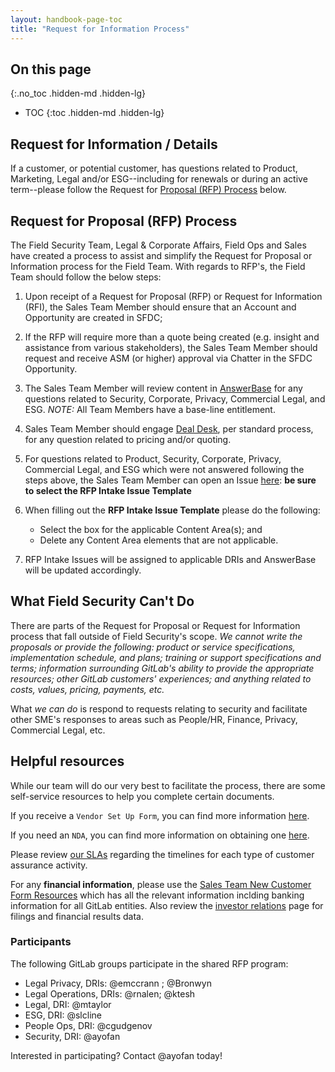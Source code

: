 ```yaml
---
layout: handbook-page-toc
title: "Request for Information Process"
---
```


## On this page
{:.no_toc .hidden-md .hidden-lg}
 
- TOC
{:toc .hidden-md .hidden-lg}

## Request for Information / Details

If a customer, or potential customer, has questions related to Product, Marketing, Legal and/or ESG--including for renewals or during an active term--please follow the Request for [Proposal (RFP) Process](#request-for-proposal-rfp-process) below.

## Request for Proposal (RFP) Process

The Field Security Team, Legal & Corporate Affairs, Field Ops and Sales have created a process to assist and simplify the Request for Proposal or Information process for the Field Team. With regards to RFP's, the Field Team should follow the below steps:

1. Upon receipt of a Request for Proposal (RFP) or Request for Information (RFI), the Sales Team Member should ensure that an Account and Opportunity are created in SFDC;
1. If the RFP will require more than a quote being created (e.g. insight and assistance from various stakeholders), the Sales Team Member should request and receive ASM (or higher) approval via Chatter in the SFDC Opportunity. 
1. The Sales Team Member will review content in [AnswerBase](https://app.vendorpedia.com/vendor-portal/libraries) for any questions related to Security, Corporate, Privacy, Commercial Legal, and ESG. _NOTE:_ All Team Members have a base-line entitlement.
1. Sales Team Member should engage [Deal Desk](https://about.gitlab.com/handbook/sales/field-operations/sales-operations/deal-desk/#communicating-with-the-deal-desk-team), per standard process, for any question related to pricing and/or quoting. 
1. For questions related to Product, Security, Corporate, Privacy, Commercial Legal, and ESG which were not answered following the steps above, the Sales Team Member can open an Issue [here](https://gitlab.com/gitlab-com/legal-and-compliance/-/issues/new?issuable_template=RFP_Intake%20Form): **be sure to select the RFP Intake Issue Template**
1. When filling out the **RFP Intake Issue Template** please do the following:

    - Select the box for the applicable Content Area(s); and
    - Delete any Content Area elements that are not applicable. 

1. RFP Intake Issues will be assigned to applicable DRIs and AnswerBase will be updated accordingly. 


## What Field Security Can't Do

There are parts of the Request for Proposal or Request for Information process that fall outside of Field Security's scope. _We cannot write the proposals or provide the following: product or service specifications, implementation schedule, and plans; training or support specifications and terms; information surrounding GitLab's ability to provide the appropriate resources; other GitLab customers' experiences; and anything related to costs, values, pricing, payments, etc._

What _we can do_ is respond to requests relating to security and facilitate other SME's responses to areas such as People/HR, Finance, Privacy, Commercial Legal, etc. 


## Helpful resources

While our team will do our very best to facilitate the process, there are some self-service resources to help you complete certain documents. 

If you receive a `Vendor Set Up Form`, you can find more information [here](https://about.gitlab.com/handbook/sales/field-operations/order-processing/#how-to-process-customer-requested-vendor-setup-forms).

If you need an `NDA`, you can find more information on obtaining one [here](https://about.gitlab.com/handbook/legal/NDA/). 

Please review [our SLAs](/handbook/security/security-assurance/field-security/customer-security-assessment-process.html#service-level-agreements) regarding the timelines for each type of customer assurance activity.

For any **financial information**, please use the [Sales Team New Customer Form Resources](https://gitlab.com/gitlab-com/Finance-Division/finance/-/wikis/Sales%20Team%20New%20Customer%20Form%20Resources) which has all the relevant information inclding banking information for all GitLab entities. Also review the [investor relations](https://ir.gitlab.com/) page for filings and financial results data.


### Participants
The following GitLab groups participate in the shared RFP program:

- Legal Privacy, DRIs: @emccrann ; @Bronwyn  
- Legal Operations, DRIs: @rnalen; @ktesh
- Legal, DRI: @mtaylor
- ESG, DRI: @slcline 
- People Ops, DRI: @cgudgenov
- Security, DRI: @ayofan

Interested in participating? Contact @ayofan today! 
